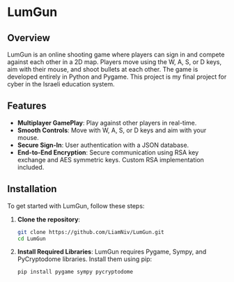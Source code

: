 # LumGun

## Overview

LumGun is an online shooting game where players can sign in and compete against each other in a 2D map. Players move using the W, A, S, or D keys, aim with their mouse, and shoot bullets at each other. The game is developed entirely in Python and Pygame. This project is my final project for cyber in the Israeli education system.

## Features

- **Multiplayer GamePlay**: Play against other players in real-time.
- **Smooth Controls**: Move with W, A, S, or D keys and aim with your mouse.
- **Secure Sign-In**: User authentication with a JSON database.
- **End-to-End Encryption**: Secure communication using RSA key exchange and AES symmetric keys. Custom RSA implementation included.

## Installation

To get started with LumGun, follow these steps:

1. **Clone the repository**:
    ```bash
    git clone https://github.com/LiamNiv/LumGun.git
    cd LumGun
    ```

2. **Install Required Libraries**:
    LumGun requires Pygame, Sympy, and PyCryptodome libraries. Install them using pip:
    ```bash
    pip install pygame sympy pycryptodome
    ```
